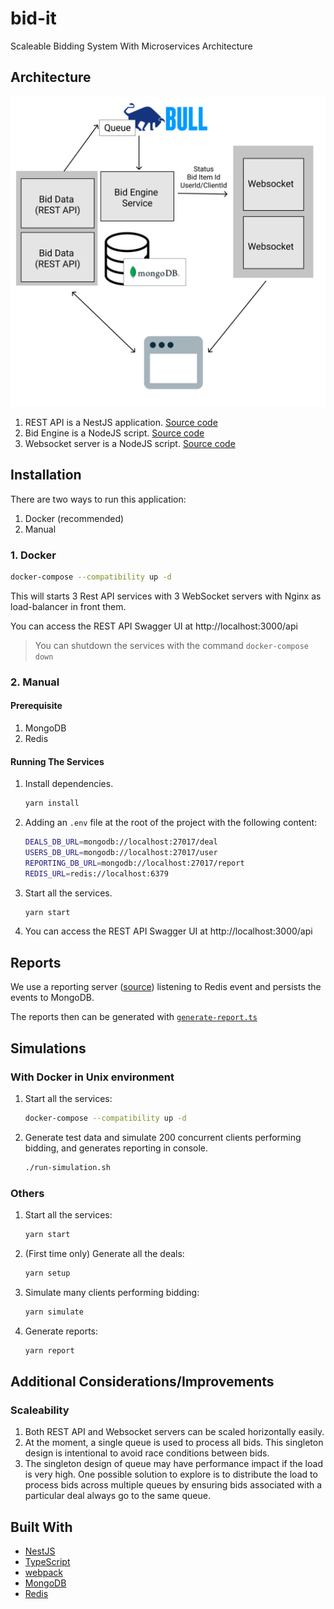 # bid-it

Scaleable Bidding System With Microservices Architecture

## Architecture

![Architecture](assets/bid-it-architecture.png)

1. REST API is a NestJS application. [Source code](apps/bid-it/src/main.ts)
1. Bid Engine is a NodeJS script. [Source code](scripts/src/engine.ts)
1. Websocket server is a NodeJS script. [Source code](scripts/src/socket.ts)

## Installation

There are two ways to run this application:

1. Docker (recommended)
2. Manual

### 1. Docker

```bash
docker-compose --compatibility up -d
```

This will starts 3 Rest API services with 3 WebSocket servers with Nginx as load-balancer in front them.

You can access the REST API Swagger UI at http://localhost:3000/api

> You can shutdown the services with the command `docker-compose down`

### 2. Manual

#### Prerequisite

1. MongoDB
1. Redis

#### Running The Services

1. Install dependencies.

   ```bash
   yarn install
   ```

1. Adding an `.env` file at the root of the project with the following content:

   ```bash
   DEALS_DB_URL=mongodb://localhost:27017/deal
   USERS_DB_URL=mongodb://localhost:27017/user
   REPORTING_DB_URL=mongodb://localhost:27017/report
   REDIS_URL=redis://localhost:6379
   ```

1. Start all the services.

   ```bash
   yarn start
   ```

1. You can access the REST API Swagger UI at http://localhost:3000/api

## Reports

We use a reporting server ([source](scripts/scr/reporting.ts)) listening to Redis event and persists the events to MongoDB.

The reports then can be generated with [`generate-report.ts`](scripts/scr/generate-report.ts)

## Simulations

### With Docker in Unix environment

1. Start all the services:

   ```bash
   docker-compose --compatibility up -d
   ```

1. Generate test data and simulate 200 concurrent clients performing bidding, and generates reporting in console.

   ```bash
   ./run-simulation.sh
   ```

### Others

1. Start all the services:

   ```bash
   yarn start
   ```

1. (First time only) Generate all the deals:

   ```bash
   yarn setup
   ```

1. Simulate many clients performing bidding:

   ```bash
   yarn simulate
   ```

1. Generate reports:

   ```bash
   yarn report
   ```

## Additional Considerations/Improvements

### Scaleability

1. Both REST API and Websocket servers can be scaled horizontally easily.
1. At the moment, a single queue is used to process all bids. This singleton design is intentional to avoid race conditions between bids. 
1. The singleton design of queue may have performance impact if the load is very high. One possible solution to explore is to distribute the load to process bids across multiple queues by ensuring bids associated with a particular deal always go to the same queue.

## Built With

- [NestJS](https://nestjs.com/)
- [TypeScript](https://www.typescriptlang.org/)
- [webpack](https://webpack.js.org/)
- [MongoDB](https://www.mongodb.com/)
- [Redis](https://redis.io/)